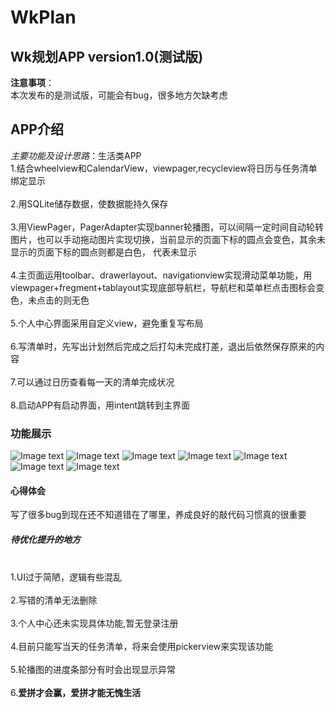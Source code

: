 # WkPlan
Wk规划APP version1.0(测试版)
-------------------------
**注意事项**：
<br>本次发布的是测试版，可能会有bug，很多地方欠缺考虑</br>
## APP介绍
*主要功能及设计思路*：生活类APP
<br>1.结合wheelview和CalendarView，viewpager,recycleview将日历与任务清单绑定显示</br>
<br>2.用SQLite储存数据，使数据能持久保存</br>
<br>3.用ViewPager，PagerAdapter实现banner轮播图，可以间隔一定时间自动轮转图片，也可以手动拖动图片实现切换，当前显示的页面下标的圆点会变色，其余未显示的页面下标的圆点则都是白色，
代表未显示</br>
<br>4.主页面运用toolbar、drawerlayout、navigationview实现滑动菜单功能，用viewpager+fregment+tablayout实现底部导航栏，导航栏和菜单栏点击图标会变色，未点击的则无色</br>
<br>5.个人中心界面采用自定义view，避免重复写布局</br>
<br>6.写清单时，先写出计划然后完成之后打勾未完成打差，退出后依然保存原来的内容</br>
<br>7.可以通过日历查看每一天的清单完成状况</br>
<br>8.启动APP有启动界面，用intent跳转到主界面</br>
### 功能展示
![Image text](https://github.com/wksports/WkPlan/blob/master/picture/picture1.jpg)
![Image text](https://github.com/wksports/WkPlan/blob/master/picture/picture2.jpg)
![Image text](https://github.com/wksports/WkPlan/blob/master/picture/picture3.jpg)
![Image text](https://github.com/wksports/WkPlan/blob/master/picture/picture4.jpg)
![Image text](https://github.com/wksports/WkPlan/blob/master/picture/picture5.jpg)
![Image text](https://github.com/wksports/WkPlan/blob/master/picture/picture6.jpg)
![Image text](https://github.com/wksports/WkPlan/blob/master/picture/picture7.jpg)



#### 心得体会
写了很多bug到现在还不知道错在了哪里，养成良好的敲代码习惯真的很重要

##### 待优化提升的地方
<br>1.UI过于简陋，逻辑有些混乱</br>
<br>2.写错的清单无法删除</br>
<br>3.个人中心还未实现具体功能,暂无登录注册<br>
<br>4.目前只能写当天的任务清单，将来会使用pickerview来实现该功能</br>
<br>5.轮播图的进度条部分有时会出现显示异常</br>
<br>6.**爱拼才会赢，爱拼才能无愧生活**</br>
